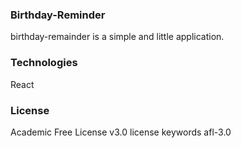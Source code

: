 ### Birthday-Reminder

birthday-remainder is a simple and little application.

### Technologies

React

### License

Academic Free License v3.0 license keywords afl-3.0
